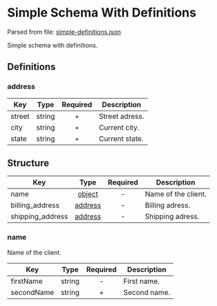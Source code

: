 # Simple Schema With Definitions
Parsed from file: [simple-definitions.json](https://github.com/McCastles/JMC/blob/master/examples/simple-definitions.json)

Simple schema with definitions.
## Definitions
### address

|Key|Type|Required|Description|
|-|:-:|:-:|-|
|street|string|+|Street adress.|
|city|string|+|Current city.|
|state|string|+|Current state.|
## Structure

|Key|Type|Required|Description|
|-|:-:|:-:|-|
|name|[object](#name)|-|Name of the client.|
|billing_address|[address](#/definitions/address)|-|Billing adress.|
|shipping_address|[address](#/definitions/address)|-|Shipping adress.|
### name
Name of the client.

|Key|Type|Required|Description|
|-|:-:|:-:|-|
|firstName|string|-|First name.|
|secondName|string|+|Second name.|